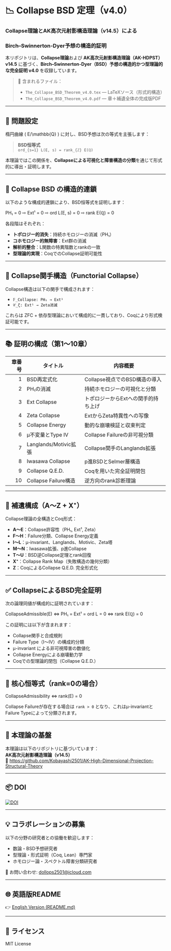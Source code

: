 # 📉 Collapse BSD 定理（v4.0）
### Collapse理論とAK高次元射影構造理論（v14.5）による  
### Birch–Swinnerton-Dyer予想の構造的証明

本リポジトリは、**Collapse理論**および **AK高次元射影構造理論（AK-HDPST）v14.5** に基づく、**Birch–Swinnerton-Dyer（BSD）予想の構造的かつ型理論的な完全証明 v4.0** を収録しています。

> 📄 含まれるファイル：  
> - `The_Collapse_BSD_Theorem_v4.0.tex` — LaTeXソース（形式的構造）  
> - `The_Collapse_BSD_Theorem_v4.0.pdf` — 章＋補遺全体の完成版PDF  

---

## 🎯 問題設定

楕円曲線 \( E/\mathbb{Q} \) に対し、BSD予想は次の等式を主張します：

> **BSD恒等式**  
> `ord_{s=1} L(E, s) = rank_{ℤ} E(ℚ)`

本理論ではこの関係を、**Collapseによる可視化と障害構造の分類**を通じて形式的に導出・証明します。

---

## 🧠 Collapse BSD の構造的連鎖

以下のような構成的連鎖により、BSD恒等式を証明します：

PH₁ = 0 ⇨ Ext¹ = 0 ⇨ ord L(E, s) = 0 ⇨ rank E(ℚ) = 0


各段階はそれぞれ：

- **トポロジー的消失**：持続ホモロジーの消滅（PH₁）
- **コホモロジー的無障害**：Ext群の消滅
- **解析的整合**：L関数の特異階数とrankの一致
- **型理論的実現**：CoqでのCollapse証明可能性

---

## 🧩 Collapse関手構造（Functorial Collapse）

Collapse構造は以下の関手で構成されます：

- `𝔽_Collapse: PH₁ → Ext¹`  
- `𝒞_ζ: Ext¹ → Zeta消滅`

これらは ZFC + 依存型理論において構成的に一貫しており、Coqにより形式検証可能です。

---

## 📚 証明の構成（第1〜10章）

| 章番号 | タイトル | 内容概要 |
|--------:|----------|-----------|
| 1 | BSD再定式化 | Collapse視点でのBSD構造の導入 |
| 2 | PH₁の消滅 | 持続ホモロジーの可視化と分類 |
| 3 | Ext Collapse | トポロジーからExtへの関手的持ち上げ |
| 4 | Zeta Collapse | ExtからZeta特異性への写像 |
| 5 | Collapse Energy | 動的な崩壊検証と収束判定 |
| 6 | μ不変量とType IV | Collapse Failureの非可視分類 |
| 7 | Langlands/Motivic拡張 | Collapse関手のLanglands拡張 |
| 8 | Iwasawa Collapse | p進BSDとSelmer層構造 |
| 9 | Collapse Q.E.D. | Coqを用いた完全証明閉包 |
|10 | Collapse Failure構造 | 逆方向のrank診断理論 |

---

## 📑 補遺構成（A〜Z + X⁺）

Collapse理論の全構造とCoq形式：

- **A～E**：Collapse許容性（PH₁, Ext¹, Zeta）
- **F～H**：Failure分類、Collapse Energy定義
- **I～L**：μ-invariant、Langlands、Motivic、Zeta塔
- **M～N**：Iwasawa拡張、p進Collapse
- **T～U**：BSD逆Collapse定理とrank回復
- **X⁺**：Collapse Rank Map（失敗構造の幾何分類）
- **Z**：CoqによるCollapse Q.E.D. 完全形式化

---

## ✅ CollapseによるBSD完全証明

次の論理同値が構成的に証明されています：

CollapseAdmissible(E) ⇔ PH₁ = Ext¹ = ord L = 0 ⇔ rank E(ℚ) = 0


この証明には以下が含まれます：

- Collapse関手と合成規則  
- Failure Type（I〜IV）の構成的分類  
- μ-invariant による非可視障害の数値化  
- Collapse Energyによる崩壊動力学  
- Coqでの型理論的閉包（Collapse Q.E.D.）

---

## 🧭 核心恒等式（rank=0の場合）

CollapseAdmissibility ⇔ rank(E) = 0


Collapse Failureが存在する場合は `rank > 0` となり、これはμ-invariantとFailure Typeによって分類されます。

---

## 🧩 本理論の基盤

本理論は以下のリポジトリに基づいています：  
**AK高次元射影構造理論（v14.5）**  
🔗 https://github.com/Kobayashi2501/AK-High-Dimensional-Projection-Structural-Theory

---

## 📦 DOI

[![DOI](https://zenodo.org/badge/DOI/10.5281/zenodo.15876651.svg)](https://doi.org/10.5281/zenodo.15876651)

---

## 💡 コラボレーションの募集

以下の分野の研究者との協働を歓迎します：

- 数論・BSD予想研究者  
- 型理論・形式証明（Coq, Lean）専門家  
- ホモロジー論・スペクトル障害分類研究者  

📧 お問い合わせ: dollops2501@icloud.com

---

## 🌐 英語版README

👉 [English Version (README.md)](https://github.com/Kobayashi2501/Structural-Proof-of-the-BSD-Conjecture-via-AK-Theory/blob/main/README.md)

---

## 📘 ライセンス

MIT License
